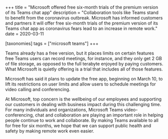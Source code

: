+++
title = "Microsoft offered free six-month trials of the premium version of its Teams chat app"
description = "Collaboration tools like Teams stand to benefit from the coronavirus outbreak. Microsoft has informed customers and partners it will offer free six-month trials of the premium version of its Teams chat app as coronavirus fears lead to an increase in remote work."
date = 2020-03-11

[taxonomies]
tags = ["microsoft teams"]
+++

Teams already has a free version, but it places limits on certain
features free Teams users can record meetings, for instance, and they
only get 2 GB of file storage, as opposed to the full terabyte enjoyed
by paying customers. What Microsoft is quietly offering is a trial that
includes all of those features.

Microsoft has said it plans to update the free app, beginning on March
10, to lift its restrictions on user limits and allow users to schedule
meetings for video calling and conferencing.

At Microsoft, top concern is the wellbeing of our employees and
supporting our customers in dealing with business impact during this
challenging time. For many individuals and organizations, Microsoft
Teams video-conferencing, chat and collaboration are playing an
important role in helping people continue to work and collaborate. By
making Teams available to all for free for six months, we hope that we
can support public health and safety by making remote work even easier.